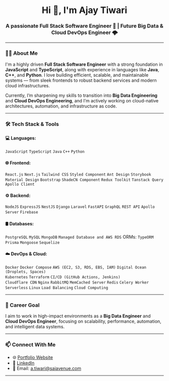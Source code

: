 <h1 align="center">Hi 👋, I'm Ajay Tiwari</h1>
<h3 align="center">A passionate Full Stack Software Engineer 🚀 | Future Big Data & Cloud DevOps Engineer 🌩️</h3>

---

### 👨‍💻 About Me

I'm a highly driven **Full Stack Software Engineer** with a strong foundation in **JavaScript** and **TypeScript**, along with experience in languages like **Java**, **C++**, and **Python**. I love building efficient, scalable, and maintainable systems — from sleek frontends to robust backend services and modern cloud infrastructures.

Currently, I’m sharpening my skills to transition into **Big Data Engineering** and **Cloud DevOps Engineering**, and I’m actively working on cloud-native architectures, automation, and infrastructure as code.

---

### 🛠️ Tech Stack & Tools

#### 💻 Languages:
`JavaScript` `TypeScript` `Java` `C++` `Python`

#### 🌐 Frontend:
`React.js` `Next.js` `Tailwind CSS` `Styled Component` `Ant Design` `Storybook`
`Material Design` `Bootstrap` `ShadeCN Component` `Redux Toolkit` `Tanstack Query`
`Apollo Client`

#### ⚙️ Backend:
`NodeJS` `ExpressJS` `NestJS` `Django` `Laravel` `FastAPI` `GraphQL` `REST API` `Apollo Server` `Firebase`

#### 🛢️ Databases:
`PostgreSQL` `MySQL` `MongoDB` `Managed Database and AWS RDS`
ORMs: `TypeORM` `Prisma` `Mongoose` `Sequelize`

#### ☁️ DevOps & Cloud:
`Docker` `Docker Compose` `AWS (EC2, S3, RDS, EBS, IAM)` `Digital Ocean (Droplets, Spaces)`  
`Kubernetes` `Terraform` `CI/CD (GitHub Actions, Jenkins)`  
`Cloudflare CDN` `Nginx` `RabbitMQ` `MemCached Server` `Redis` `Celery Worker`
`Serverless` `Linux` `Load Balancing` `Cloud Computing`

---

### 🚀 Career Goal

I aim to work in high-impact environments as a **Big Data Engineer** and **Cloud DevOps Engineer**, focusing on scalability, performance, automation, and intelligent data systems.

---

### 📫 Connect With Me

- 🌐 [Portfolio Website](https://ajay-tiwari.com.np)
- 💼 [LinkedIn](https://www.linkedin.com/in/ajay-tiwari-323298276/)
- 📧 Email: a.tiwari@saiavenue.com

---
